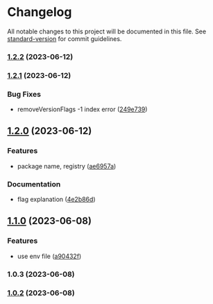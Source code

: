 # Changelog

All notable changes to this project will be documented in this file. See [standard-version](https://github.com/conventional-changelog/standard-version) for commit guidelines.

### [1.2.2](https://github.com/projects/CURS/repos/ofkr-front/compare/diff?targetBranch=refs%2Ftags%2Fv1.2.1&sourceBranch=refs%2Ftags%2Fv1.2.2) (2023-06-12)

### [1.2.1](https://github.com/projects/CURS/repos/ofkr-front/compare/diff?targetBranch=refs%2Ftags%2Fv1.2.0&sourceBranch=refs%2Ftags%2Fv1.2.1) (2023-06-12)


### Bug Fixes

* removeVersionFlags -1 index error ([249e739](https://github.com/projects/CURS/repos/ofkr-front/commits/249e739d3c34bb82255b3b0ec3f35417d0bc94d1))

## [1.2.0](https://github.com/projects/CURS/repos/ofkr-front/compare/diff?targetBranch=refs%2Ftags%2Fv1.1.0&sourceBranch=refs%2Ftags%2Fv1.2.0) (2023-06-12)

### Features

- package name, registry ([ae6957a](https://github.com/projects/CURS/repos/ofkr-front/commits/ae6957a13f984a6441933d6ba0a2f2dc37e19ca6))

### Documentation

- flag explanation ([4e2b86d](https://github.com/projects/CURS/repos/ofkr-front/commits/4e2b86d3b359a5f35e10184b7473b2e6d62a8b32))

## [1.1.0](https://github.com/projects/CURS/repos/ofkr-front/compare/diff?targetBranch=refs%2Ftags%2Fv1.0.3&sourceBranch=refs%2Ftags%2Fv1.1.0) (2023-06-08)

### Features

- use env file ([a90432f](https://github.com/projects/CURS/repos/ofkr-front/commits/a90432f6f2ed72ee1a208255d9969156cb4f37de))

### 1.0.3 (2023-06-08)

### [1.0.2](https://github.com/lamtev178/taxios-with-versions/compare/v1.0.1...v1.0.2) (2023-06-08)
